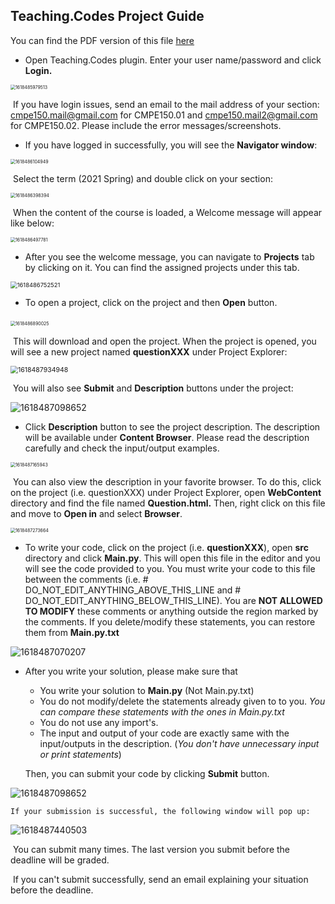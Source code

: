 ## Teaching.Codes Project Guide
You can find the PDF version of this file [here](Teaching.CodesProjectGuide.pdf)

* Open Teaching.Codes plugin. Enter your user name/password and click **Login.**

<img src="figures/project-guide/1618485979513.png" alt="1618485979513" style="zoom:50%;" />

​		If you have login issues, send an email to the mail address of your section: cmpe150.mail@gmail.com for CMPE150.01 and cmpe150.mail2@gmail.com for CMPE150.02. Please include the error messages/screenshots. 

* If you have logged in successfully, you will see the **Navigator window**:

<img src="figures/project-guide/1618486104949.png" alt="1618486104949" style="zoom:50%;" />

​	Select the term (2021 Spring) and double click on your section:

<img src="figures/project-guide/1618486398394.png" alt="1618486398394" style="zoom:50%;" />

​	When the content of the course is loaded, a Welcome message will appear like below: 

<img src="figures/project-guide/1618486497781.png" alt="1618486497781" style="zoom:50%;" />

* After you see the welcome message, you can navigate to **Projects** tab by clicking on it. You can find the assigned projects under this tab. 

<img src="figures/project-guide/1618486752521.png" alt="1618486752521" style="zoom: 67%;" />

* To open a project, click on the project and then **Open** button.

​																				<img src="figures/project-guide/1618486890025.png" alt="1618486890025" style="zoom:50%;" /> 	 

​	  This will download and open the project. When the project is opened, you will see a new project named **questionXXX** under Project Explorer: 

<img src="figures/project-guide/1618487934948.png" alt="1618487934948" style="zoom:75%;" />

​		You will also see **Submit** and **Description** buttons under the project:

![1618487098652](figures/project-guide/1618487098652.png)

* Click **Description** button to see the project description. The description will be available under **Content Browser**. Please read the description carefully and check the input/output examples. 

<img src="figures/project-guide/1618487165943.png" alt="1618487165943" style="zoom:50%;" />

​		You can also view the description in your favorite browser. To do this, click on the project (i.e. questionXXX) under Project Explorer, open **WebContent** directory and find the file named **Question.html.**  Then, right click on this file and move to **Open in** and select **Browser**.  

<img src="figures/project-guide/1618487273664.png" alt="1618487273664" style="zoom:50%;" />

* To write your code, click on the project (i.e. **questionXXX**), open **src** directory and click **Main.py**. This will open this file in the editor and you will see the code provided to you. You must write your code to this file between the comments (i.e. # DO_NOT_EDIT_ANYTHING_ABOVE_THIS_LINE and # DO_NOT_EDIT_ANYTHING_BELOW_THIS_LINE). You are **NOT ALLOWED TO MODIFY** these comments or anything outside the region marked by the comments. If you delete/modify these statements, you can restore them from **Main.py.txt**

![1618487070207](figures/project-guide/1618487070207.png)

* After you write your solution, please make sure that 

  * You write your solution to **Main.py** (Not Main.py.txt)
  * You do not modify/delete the statements already given to to you. *You can compare these statements with the ones in Main.py.txt* 
  * You do not use any import's.
  * The input and output of your code are exactly same with the input/outputs in the description. (*You don't have unnecessary input or print statements*)

  Then, you can submit your code by clicking **Submit** button. 

![1618487098652](figures/project-guide/1618487098652.png)

 	If your submission is successful, the following window will pop up: 

![1618487440503](figures/project-guide/1618487440503.png)

​	 You can submit many times. The last version you submit before the deadline will be graded. 

​     If you can't submit successfully, send an email explaining your situation before the deadline. 





